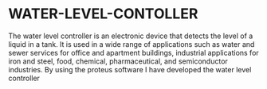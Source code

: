# WATER-LEVEL-CONTOLLER
The water level controller is an electronic device that detects the level of a liquid in a tank. It is used in a wide range of applications such as water and sewer services for office and apartment buildings, industrial applications for iron and steel, food, chemical, pharmaceutical, and semiconductor industries. By using the proteus software I have developed the water level controller

     
